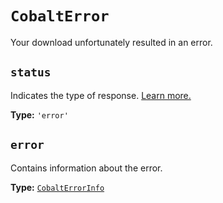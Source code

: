 # `CobaltError`

Your download unfortunately resulted in an error.

## `status`

Indicates the type of response. [Learn more.](cobalt-download)

**Type:** `'error'`

## `error`

Contains information about the error.

**Type:** [`CobaltErrorInfo`](cobalt-error-info)
